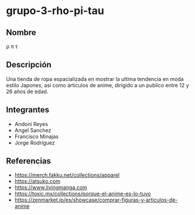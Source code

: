 # grupo-3-rho-pi-tau

## Nombre
ρ π τ

## Descripción

Una tienda de ropa espacializada en mostrar la ultima tendencia en moda estilo Japones, asi como articulos de anime, dirigido a un publico entre 12 y 26 años de edad.

## Integrantes
 - Andoni Reyes
 - Angel Sanchez
 - Francisco Minajas
 - Jorge Rodríguez

## Referencias
 - https://merch.fakku.net/collections/apparel
 - https://atsuko.com
 - https://www.livingmanga.com
 - https://toxic.mx/collections/porque-el-anime-es-lo-tuyo
 - https://zenmarket.jp/es/showcase/comprar-figuras-y-articulos-de-anime
